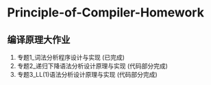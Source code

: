 # Principle-of-Compiler-Homework
## 编译原理大作业
1. 专题1_词法分析程序设计与实现 (已完成)
2. 专题2_递归下降语法分析设计原理与实现 (代码部分完成)
3. 专题3_LL(1)语法分析设计原理与实现 (代码部分完成)